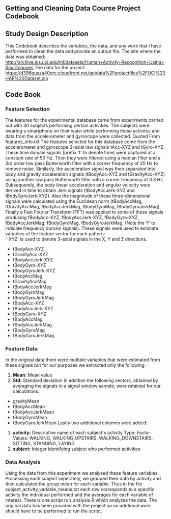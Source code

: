 ## Getting and Cleaning Data Course Project Codebook

## Study Design Description
This Codebook describes the variables, the data, and any work that I have performed to clean the data and provide an output file. 
The site where the data was obtained:
http://archive.ics.uci.edu/ml/datasets/Human+Activity+Recognition+Using+Smartphones
The data for the project:
https://d396qusza40orc.cloudfront.net/getdata%2Fprojectfiles%2FUCI%20HAR%20Dataset.zip
## Code Book
### Feature Selection 

The features for the experimental database came from experiments carried out with 30 subjects performing certain activities. The subjects were wearing a smartphone on their waist while performing these activites and data from the accelerometer and gyroscope were collected.
Quoted From features_info.txt
The features selected for this database come from the accelerometer and gyroscope 3-axial raw signals tAcc-XYZ and tGyro-XYZ. These time domain signals (prefix 't' to denote time) were captured at a constant rate of 50 Hz. Then they were filtered using a median filter and a 3rd order low pass Butterworth filter with a corner frequency of 20 Hz to remove noise. Similarly, the acceleration signal was then separated into body and gravity acceleration signals (tBodyAcc-XYZ and tGravityAcc-XYZ) using another low pass Butterworth filter with a corner frequency of 0.3 Hz. 
Subsequently, the body linear acceleration and angular velocity were derived in time to obtain Jerk signals (tBodyAccJerk-XYZ and tBodyGyroJerk-XYZ). Also the magnitude of these three-dimensional signals were calculated using the Euclidean norm (tBodyAccMag, tGravityAccMag, tBodyAccJerkMag, tBodyGyroMag, tBodyGyroJerkMag). 
Finally a Fast Fourier Transform (FFT) was applied to some of these signals producing fBodyAcc-XYZ, fBodyAccJerk-XYZ, fBodyGyro-XYZ, fBodyAccJerkMag, fBodyGyroMag, fBodyGyroJerkMag. (Note the 'f' to indicate frequency domain signals). 
These signals were used to estimate variables of the feature vector for each pattern:  
'-XYZ' is used to denote 3-axial signals in the X, Y and Z directions.
* tBodyAcc-XYZ
* tGravityAcc-XYZ
* tBodyAccJerk-XYZ
* tBodyGyro-XYZ
* tBodyGyroJerk-XYZ
* tBodyAccMag
* tGravityAccMag
* tBodyAccJerkMag
* tBodyGyroMag
* tBodyGyroJerkMag
* fBodyAcc-XYZ
* fBodyAccJerk-XYZ
* fBodyGyro-XYZ
* fBodyAccMag
* fBodyAccJerkMag
* fBodyGyroMag
* fBodyGyroJerkMag
### Feature Data
In the original data there were multiple variables that were estimated from these signals but for our purposes we extracted only the following:
1. **Mean:** Mean value
2. **Std:** Standard deviation
In addition the following vectors, obtained by averaging the signals in a signal window sample, were retained for our calculations.
* gravityMean
* tBodyAccMean
* tBodyAccJerkMean
* tBodyGyroMean
* tBodyGyroJerkMean
Lastly two additional columns were added: 
1. **activity:** Descriptive name of each subject's activity Type: Factor Values: WALKING, WALKING_UPSTAIRS, WALKING_DOWNSTAIRS, SITTING, STANDING, LAYING
2. **subject:** Integer identifying subject who performed activities
### Data Analysis
Using the data from this experiment we analysed these feature variables. Processing each subject seperately, we grouped their data by activity and then calculated the group mean for each variable. Thus in the file subject_activity_variable_means.txt each row corresponds to a specific activity the individual performed and the averages for each variable of interest. 
There is one script run_analysis.R which analyzes the data. The original data has been provided with the project so no addtional work should have to be performed to run the script.